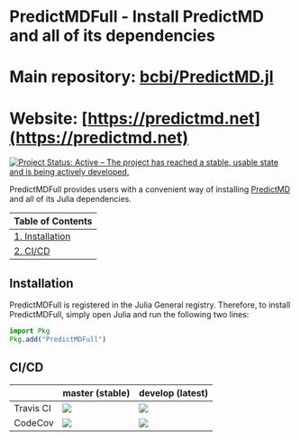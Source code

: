 <!-- Beginning of file -->

# PredictMDFull - Install PredictMD and all of its dependencies
# Main repository: [bcbi/PredictMD.jl](https://github.com/bcbi/PredictMD.jl)
# Website: [https://predictmd.net](https://predictmd.net)

<a href="https://www.repostatus.org/#active"><img src="https://www.repostatus.org/badges/latest/active.svg" alt="Project Status: Active – The project has reached a stable, usable state and is being actively developed." /></a>

PredictMDFull provides users with a convenient way of installing [PredictMD](https://predictmd.net) and all of its Julia dependencies.

| Table of Contents |
| ----------------- |
| [1. Installation](#installation) |
| [2. CI/CD](#cicd) |

## Installation

PredictMDFull is registered in the Julia General registry. Therefore, to install PredictMDFull, simply open Julia and run the following two lines:
```julia
import Pkg
Pkg.add("PredictMDFull")
```

## CI/CD

<table>
    <thead>
        <tr>
            <th></th>
            <th>master (stable)</th>
            <th>develop (latest)</th>
        </tr>
    </thead>
    <tbody>
        <tr>
            <td>Travis CI</td>
            <td><a href="https://travis-ci.org/bcbi/PredictMDFull.jl/branches">
            <img
            src="https://travis-ci.org/bcbi/PredictMDFull.jl.svg?branch=master"
            /></a></td>
            <td><a href="https://travis-ci.org/bcbi/PredictMDFull.jl/branches">
            <img
            src="https://travis-ci.org/bcbi/PredictMDFull.jl.svg?branch=develop"
            /></a></td>
        </tr>
        <!--<tr>
            <td>AppVeyor CI</td>
            <td>
            <a
            href="https://ci.appveyor.com/project/mirestrepo/predictmdfull-jl/history">
            <img
            title="AppVeyor build status (master)" src="https://ci.appveyor.com/api/projects/status/github/bcbi/PredictMDFull.jl?branch=master&svg=true"
            />
            </a></td>
            <td><a href="https://ci.appveyor.com/project/mirestrepo/predictmdfull-jl/history">
            <img
            src="https://ci.appveyor.com/api/projects/status/github/bcbi/PredictMDFull.jl?branch=develop&svg=true"
            />
            </a></td>
        </tr>-->
        <tr>
            <td>CodeCov</td>
            <td>
            <a
            href="https://codecov.io/gh/bcbi/PredictMDFull.jl/branch/master">
            <img
            src="https://codecov.io/gh/bcbi/PredictMDFull.jl/branch/master/graph/badge.svg"
            /></a></td>
            <td>
            <a
            href="https://codecov.io/gh/bcbi/PredictMDFull.jl/branch/develop">
            <img src="https://codecov.io/gh/bcbi/PredictMDFull.jl/branch/develop/graph/badge.svg"
            /></a></td>
        </tr>
    </tbody>
</table>

<!-- End of file -->
